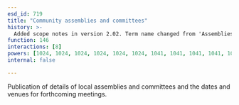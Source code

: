 ```yaml
---
esd_id: 719
title: "Community assemblies and committees"
history: >-
  Added scope notes in version 2.02. Term name changed from 'Assemblies and committees - diary and year book' to 'Community assemblies and committees - schedule of meetings' in version 3.00. Name changed to 'Community assemblies and committees' in version 4.00.
function: 146
interactions: [8]
powers: [1024, 1024, 1024, 1024, 1024, 1024, 1041, 1041, 1041, 1041, 1041, 1041, 1043, 1043, 1043, 1043, 1043, 1043, 1958, 1958, 2135, 2135, 2934, 2934]
internal: false

---
```


Publication of details of local assemblies and committees and the dates and venues for forthcoming meetings.


